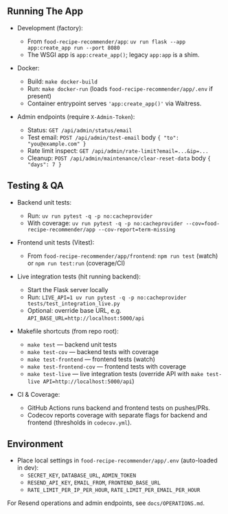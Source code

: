 ## Running The App

- Development (factory):
  - From `food-recipe-recommender/app`: `uv run flask --app app:create_app run --port 8080`
  - The WSGI app is `app:create_app()`; legacy `app:app` is a shim.

- Docker:
  - Build: `make docker-build`
  - Run: `make docker-run` (loads `food-recipe-recommender/app/.env` if present)
  - Container entrypoint serves `'app:create_app()'` via Waitress.

- Admin endpoints (require `X-Admin-Token`):
  - Status: `GET /api/admin/status/email`
  - Test email: `POST /api/admin/test-email` body `{ "to": "you@example.com" }`
  - Rate limit inspect: `GET /api/admin/rate-limit?email=...&ip=...`
  - Cleanup: `POST /api/admin/maintenance/clear-reset-data` body `{ "days": 7 }`

## Testing & QA

- Backend unit tests:
  - Run: `uv run pytest -q -p no:cacheprovider`
  - With coverage: `uv run pytest -q -p no:cacheprovider --cov=food-recipe-recommender/app --cov-report=term-missing`

- Frontend unit tests (Vitest):
  - From `food-recipe-recommender/app/frontend`: `npm run test` (watch) or `npm run test:run` (coverage/CI)

- Live integration tests (hit running backend):
  - Start the Flask server locally
  - Run: `LIVE_API=1 uv run pytest -q -p no:cacheprovider tests/test_integration_live.py`
  - Optional: override base URL, e.g. `API_BASE_URL=http://localhost:5000/api`

- Makefile shortcuts (from repo root):
  - `make test` — backend unit tests
  - `make test-cov` — backend tests with coverage
  - `make test-frontend` — frontend tests (watch)
  - `make test-frontend-cov` — frontend tests with coverage
  - `make test-live` — live integration tests (override API with `make test-live API=http://localhost:5000/api`)

- CI & Coverage:
  - GitHub Actions runs backend and frontend tests on pushes/PRs.
  - Codecov reports coverage with separate flags for backend and frontend (thresholds in `codecov.yml`).

## Environment

- Place local settings in `food-recipe-recommender/app/.env` (auto-loaded in dev):
  - `SECRET_KEY`, `DATABASE_URL`, `ADMIN_TOKEN`
  - `RESEND_API_KEY`, `EMAIL_FROM`, `FRONTEND_BASE_URL`
  - `RATE_LIMIT_PER_IP_PER_HOUR`, `RATE_LIMIT_PER_EMAIL_PER_HOUR`

For Resend operations and admin endpoints, see `docs/OPERATIONS.md`.
